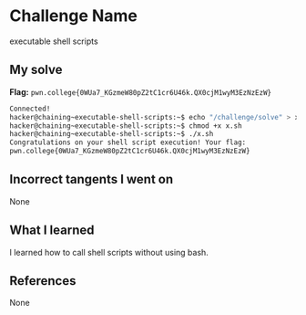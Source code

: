 # Challenge Name
executable shell scripts

## My solve
**Flag:** `pwn.college{0WUa7_KGzmeW80pZ2tC1cr6U46k.QX0cjM1wyM3EzNzEzW}`

```bash
Connected!
hacker@chaining~executable-shell-scripts:~$ echo "/challenge/solve" > x.sh
hacker@chaining~executable-shell-scripts:~$ chmod +x x.sh
hacker@chaining~executable-shell-scripts:~$ ./x.sh
Congratulations on your shell script execution! Your flag:
pwn.college{0WUa7_KGzmeW80pZ2tC1cr6U46k.QX0cjM1wyM3EzNzEzW}
```
## Incorrect tangents I went on
None

## What I learned
I learned how to call shell scripts without using bash.

## References 
None
